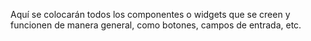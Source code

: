 Aquí se colocarán todos los componentes o widgets que se creen y funcionen de manera general, como botones, campos de entrada, etc.